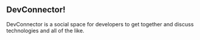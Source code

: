 ## DevConnector!
DevConnector is a social space for developers to get together and discuss technologies and all of the like.